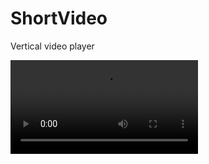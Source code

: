 # ShortVideo
Vertical video player

<video src="https://github.com/yosei-yamagishi/ShortVideo/assets/22518469/9c9d5934-a993-4ab5-b51e-065533be87d3"></video>
